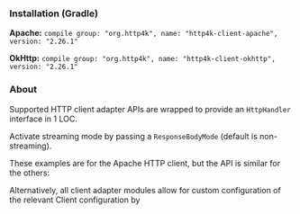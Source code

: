 ### Installation (Gradle)
**Apache:** ```compile group: "org.http4k", name: "http4k-client-apache", version: "2.26.1"```

**OkHttp:** ```compile group: "org.http4k", name: "http4k-client-okhttp", version: "2.26.1"```

### About
Supported HTTP client adapter APIs are wrapped to provide an `HttpHandler` interface in 1 LOC.

Activate streaming mode by passing a `ResponseBodyMode` (default is non-streaming).

These examples are for the Apache HTTP client, but the API is similar for the others:

<script src="https://gist-it.appspot.com/https://github.com/http4k/http4k/blob/master/src/docs/guide/modules/clients/example.kt"></script>

Alternatively, all client adapter modules allow for custom configuration of the relevant Client configuration by
